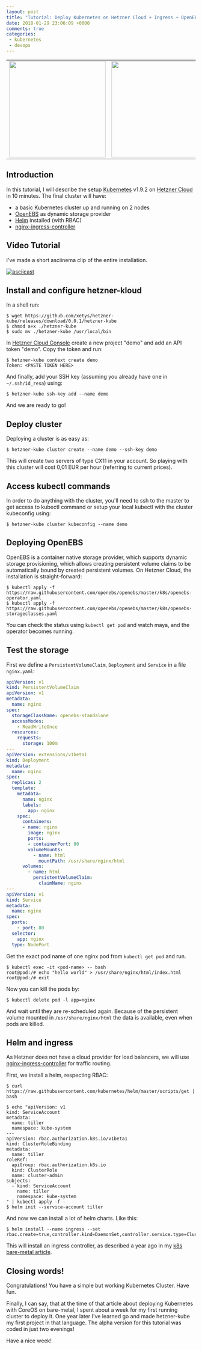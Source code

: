 ```yaml
---
layout: post
title: "Tutorial: Deploy Kubernetes on Hetzner Cloud + Ingress + OpenEBS storage"
date: 2018-01-29 23:06:09 +0000
comments: true
categories:
 - kubernetes
 - devops
---
```



<table width="100%">
<tr>
<td align="center"><img src="/images/2018/01/k8s.png" width="256"></td>
<td align="center"><img src="/images/2018/01/icon-hetzner-cloud.svg" width="256"></td>
</table>

## Introduction

In this tutorial, I will describe the setup [Kubernetes][] v1.9.2 on [Hetzner Cloud][] in 10 minutes.
The final cluster will have:

* a basic Kubernetes cluster up and running on 2 nodes
* [OpenEBS][] as dynamic storage provider
* [Helm][] installed (with RBAC)
* [nginx-ingress-controller][]

## Video Tutorial

I've made a short asciinema clip of the entire installation.

[![asciicast](https://asciinema.org/a/eiom8msOO77bk25oZ6onbe3Y2.png)](https://asciinema.org/a/eiom8msOO77bk25oZ6onbe3Y2)

<!-- more -->
## Install and configure hetzner-kloud

In a shell run:

```
$ wget https://github.com/xetys/hetzner-kube/releases/download/0.0.1/hetzner-kube
$ chmod a+x ./hetzner-kube
$ sudo mv ./hetzner-kube /usr/local/bin
```

In [Hetzner Cloud Console][] create a new project "demo" and add an API token "demo". Copy the token and run:

```
$ hetzner-kube context create demo
Token: <PASTE TOKEN HERE>
```

And finally, add your SSH key (assuming you already have one in `~/.ssh/id_resa`) using:

```
$ hetzner-kube ssh-key add --name demo
```

And we are ready to go!

## Deploy cluster

Deploying a cluster is as easy as:

```
$ hetzner-kube cluster create --name demo --ssh-key demo
```

This will create two servers of type CX11 in your account. So playing with this cluster will cost 0,01 EUR per hour (referring to current prices).

## Access kubectl commands

In order to do anything with the cluster, you'll need to ssh to the master to get access to kubectl command or setup your local kubectl with the cluster kubeconfig using:

```
$ hetzner-kube cluster kubeconfig --name demo
```

## Deploying OpenEBS

OpenEBS is a container native storage provider, which supports dynamic storage provisioning, which allows creating persistent volume claims to be automatically bound by created persistent volumes. On Hetzner Cloud, the installation is straight-forward:

```
$ kubectl apply -f https://raw.githubusercontent.com/openebs/openebs/master/k8s/openebs-operator.yaml
$ kubectl apply -f https://raw.githubusercontent.com/openebs/openebs/master/k8s/openebs-storageclasses.yaml
```

You can check the status using `kubectl get pod` and watch maya, and the operator becomes running.

## Test the storage

First we define a `PersistentVolumeClaim`, `Deployment` and `Service` in a file `nginx.yaml`:

``` yml nginx.yaml
apiVersion: v1
kind: PersistentVolumeClaim
apiVersion: v1
metadata:
  name: nginx
spec:
  storageClassName: openebs-standalone
  accessModes:
    - ReadWriteOnce
  resources:
    requests:
      storage: 100m
---
apiVersion: extensions/v1beta1
kind: Deployment
metadata:
  name: nginx
spec:
  replicas: 2
  template:
    metadata:
      name: nginx
      labels:
        app: nginx
    spec:
      containers:
      - name: nginx
        image: nginx
        ports:
        - containerPort: 80
        volumeMounts:
          - name: html
            mountPath: /usr/share/nginx/html
      volumes:
        - name: html
          persistentVolumeClaim:
            claimName: nginx
---
apiVersion: v1
kind: Service
metadata:
  name: nginx
spec:
  ports:
    - port: 80
  selector:
    app: nginx
  type: NodePort
```

Get the exact pod name of one nginx pod from `kubectl get pod` and run.

```
$ kubectl exec -it <pod-name> -- bash
root@pod:/# echo "hello world" > /usr/share/nginx/html/index.html
root@pod:/# exit
```

Now you can kill the pods by:

```
$ kubectl delete pod -l app=nginx
```

And wait until they are re-scheduled again. Because of the persistent volume mounted in `/usr/share/nginx/html` the data is available, even when pods are killed.

## Helm and ingress

As Hetzner does not have a cloud provider for load balancers, we will use [nginx-ingress-controller][] for traffic routing.

First, we install a helm, respecting RBAC:

```
$ curl https://raw.githubusercontent.com/kubernetes/helm/master/scripts/get | bash

$ echo "apiVersion: v1
kind: ServiceAccount
metadata:
  name: tiller
  namespace: kube-system
---
apiVersion: rbac.authorization.k8s.io/v1beta1
kind: ClusterRoleBinding
metadata:
  name: tiller
roleRef:
  apiGroup: rbac.authorization.k8s.io
  kind: ClusterRole
  name: cluster-admin
subjects:
  - kind: ServiceAccount
    name: tiller
    namespace: kube-system
" | kubectl apply -f -
$ helm init --service-account tiller
```

And now we can install a lot of helm charts. Like this:

```
$ helm install --name ingress --set rbac.create=true,controller.kind=DaemonSet,controller.service.type=ClusterIP
```

This will install an ingress controller, as described a year ago in my [k8s bare-metal article](/blog/2017/01/25/deploy-kubernetes-to-bare-metal-with-nginx/).


## Closing words!

Congratulations! You have a simple but working Kubernetes Cluster. Have fun.

Finally, I can say, that at the time of that article about deploying Kubernetes with CoreOS on bare-metal, I spent about a week for my first running cluster to deploy it. One year later I've learned go and made hetzner-kube my first project in that language. The alpha version for this tutorial was coded in just two evenings!

Have a nice week!





[OpenEBS]: https://www.openebs.io/
[Helm]: https://helm.sh
[nginx-ingress-controller]: https://github.com/kubernetes/ingress-nginx
[Kubernetes]: https://kubernetes.io
[Hetzner Cloud]: https://www.hetzner.de/cloud
[Hetzner Cloud Console]: https://console.hetzner.cloud
